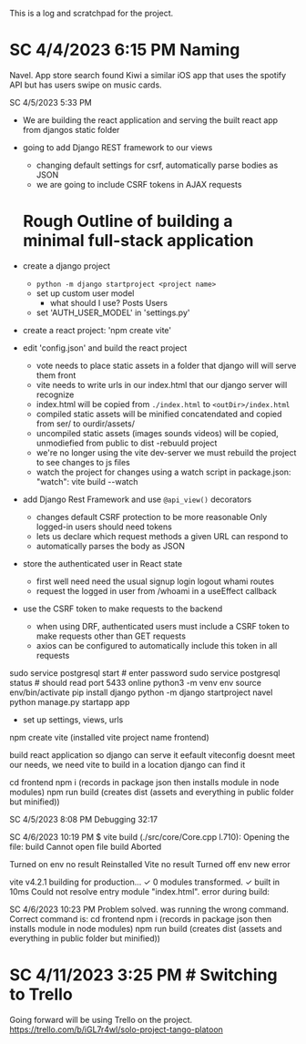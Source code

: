 This is a log and scratchpad for the project.

# SC 4/4/2023 6:15 PM Naming
Navel. App store search found Kiwi a similar iOS app that uses the spotify API but has users swipe on music cards.  

SC 4/5/2023 5:33 PM
- We are building the react application and serving the built react app from djangos static folder
- going to add Django REST framework to our views
  - changing default settings for csrf, automatically parse bodies as JSON
  - we are going to include CSRF tokens in AJAX requests

  # Rough Outline of building a minimal full-stack application
- create a django project
  - `python -m django startproject <project name> `
  - set up custom user model
    - what should I use? Posts Users
  - set 'AUTH_USER_MODEL' in 'settings.py'
- create a react project: 'npm create vite'
- edit 'config.json' and build the react project
  - vote needs to place static assets in a folder that django will will serve them front
  - vite needs to write urls in our index.html that our django server will recognize
  - index.html will be copied from `./index.html` to `<outDir>/index.html`
  - compiled static assets will be minified concatendated and copied from ser/ to ourdir/assets/
  - uncompiled static assets (images sounds videos) will be copied, unmodiefied from public to dist
-rebuuld project
  - we're no longer using the vite dev-server we must rebuild the project to see changes to js files
  - watch the project for changes using a watch script in package.json: "watch": vite build --watch
- add Django Rest Framework and use `@api_view()` decorators
  - changes default CSRF protection to be more reasonable Only logged-in users should need tokens
  - lets us declare which request methods a given URL can respond to
  - automatically parses the body as JSON
- store the authenticated user in React state
  - first well need need the usual signup login logout whami routes
  - request the logged in user from /whoami in a useEffect callback
- use the CSRF token to make requests to the backend
  - when using DRF, authenticated users must include a CSRF token to make requests other than GET requests
  - axios can be configured to automatically include this token in all requests

sudo service postgresql start # enter password
sudo service postgresql status # should read port 5433 online
python3 -m venv env
source env/bin/activate
pip install django
python -m django startproject navel
python manage.py startapp app
- set up settings, views, urls

npm create vite (installed vite project name frontend)

build react application so django can serve it
eefault viteconfig doesnt meet our needs, we need vite to build in a location django can find it

cd frontend
npm i (records in package json then installs module in node modules)
npm run build (creates dist (assets and everything in public folder but minified))


SC 4/5/2023 8:08 PM
Debugging 32:17 

SC 4/6/2023 10:19 PM
$ vite build
(./src/core/Core.cpp l.710): Opening the file: build
Cannot open file build
Aborted

Turned on env no result
Reinstalled Vite no result
Turned off env new error

vite v4.2.1 building for production...
✓ 0 modules transformed.
✓ built in 10ms
Could not resolve entry module "index.html".
error during build:

SC 4/6/2023 10:23 PM
Problem solved. was running the wrong command. Correct command is:
  cd frontend
  npm i (records in package json then installs module in node modules)
  npm run build (creates dist (assets and everything in public folder but minified))






# SC 4/11/2023 3:25 PM # Switching to Trello
Going forward will be using Trello on the project.
https://trello.com/b/iGL7r4wl/solo-project-tango-platoon